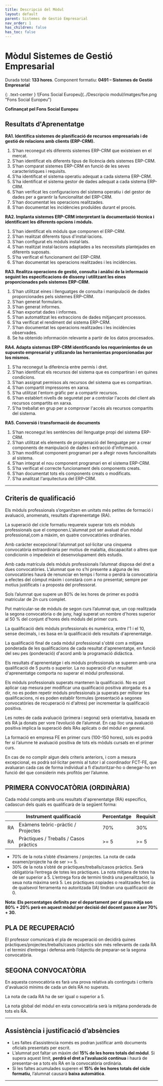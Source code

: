 ```yaml
---
title: Descripció del Mòdul
layout: default
parent: Sistemes de Gestió Empresarial
nav_order: 1
has_children: false
has_toc: false
---
```


# Mòdul Sistemes de Gestió Empresarial

Durada total: **133 hores**.
Component formatiu: **0491 – Sistemes de Gestió Empresarial**

{: .text-center }
![Fons Social Europeu](../Descripcio modul/imatges/fse.png "Fons Social Europeu")

**Cofinançat pel Fons Social Europeu**

## Resultats d'Aprenentatge

**RA1. Identifica sistemes de planificació de recursos empresarials i de gestió de relacions amb clients (ERP-CRM).**

1. S'han reconegut els diferents sistemes ERP-CRM que existeixen en el mercat.
2. S'han identificat els diferents tipus de llicència dels sistemes ERP-CRM.
3. S'han comparat sistemes ERP-CRM en funció de les seves característiques i requisits.
4. S'ha identificat el sistema operatiu adequat a cada sistema ERP-CRM.
5. S'ha identificat el sistema gestor de dades adequat a cada sistema ERP-CRM.
6. S'han verificat les configuracions del sistema operatiu i del gestor de
dades per a garantir la funcionalitat del ERP-CRM.
7. S'han documentat les operacions realitzades.
8. S'han documentat les incidències produïdes durant el procés.

**RA2. Implanta sistemes ERP-CRM interpretant la documentació tècnica i identificant les diferents opcions i mòduls.**

1. S'han identificat els mòduls que componen el ERP-CRM.
2. S'han realitzat diferents tipus d'instal·lacions.
3. S'han configurat els mòduls instal·lats.
4. S'han realitzat instal·lacions adaptades a les necessitats plantejades en diferents
suposats.
5. S'ha verificat el funcionament del ERP-CRM.
6. S'han documentat les operacions realitzades i les incidències.

**RA3. Realitza operacions de gestió, consulta i anàlisi de la informació seguint les especificacions de disseny i utilitzant les eines proporcionades pels sistemes ERP-CRM.**

1. S'han utilitzat eines i llenguatges de consulta i manipulació de dades proporcionades pels sistemes ERP-CRM.
2. S'han generat formularis.
3. S'han generat informes.
4. S'han exportat dades i informes.
5. S'han automatitzat les extraccions de dades mitjançant processos.
6. S'ha verificat el rendiment del sistema ERP-CRM.
7. S'han documentat les operacions realitzades i les incidències observades.
8. Se ha obtenido información relevante a partir de los datos procesados.

**RA4. Adapta sistemas ERP-CRM identificando los requerimientos de un supuesto empresarial y utilizando las herramientas proporcionadas por los mismos.**

1. S'ha reconegut la diferència entre permís i dret.
2. S'han identificat els recursos del sistema que es compartiran i en quines condicions.
3. S'han assignat permisos als recursos del sistema que es compartiran.
4. S'han compartit impressores en xarxa.
5. S'ha utilitzat l'entorn gràfic per a compartir recursos.
6. S'han establert nivells de seguretat per a controlar l'accés del client als recursos
compartits en xarxa.
7. S'ha treballat en grup per a comprovar l'accés als recursos compartits del sistema.

**RA5. Conversió i transformació de documents**

1. S'han reconegut les sentències del llenguatge propi del sistema ERP-CRM.
2. S'han utilitzat els elements de programació del llenguatge per a crear
components de manipulació de dades i extracció d'informació.
3. S'han modificat component programari per a afegir noves
funcionalitats al sistema.
4. S'han integrat el nou component programari en el sistema ERP-CRM.
5. S'ha verificat el correcte funcionament dels components creats.
6. S'han documentat tots els components creats o modificats.
7. S'ha analitzat l'arquitectura del ERP-CRM.

---

## Criteris de qualificació

Els mòduls professionals s’organitzen en unitats més petites de formació i avaluació, anomenats, resultats d’aprenentatge (RA).

La superació del cicle formatiu requereix superar tots els mòduls professionals que el componen.L’alumnat pot ser avaluat d’un mòdul professional,com a màxim, en quatre convocatòries ordinàries. 

Amb caràcter excepcional l’alumnat pot sol·licitar una cinquena convocatòria extraordinària per motius de malaltia, discapacitat o altres que condicionin o impedeixin el desenvolupament dels estudis.

Amb cada matrícula dels mòduls professionals l’alumnat disposa del dret a dues convocatòries. L’alumnat que no s’hi presente a alguna de les convocatòries haurà de renunciar en temps i forma o perdrà la convocatòria a efectes del còmput màxim i constarà com a no presentat; sempre per motius justificats i a proposta del professorat.

Sols l’alumnat que supere un 80% de les hores de primer es podrà matricular de 2n curs complet.

Pot matricular-se de mòduls de segon curs l’alumnat que, un cop realitzada la segona convocatòria o de juny, hagi superat un nombre d'hores superior al 50 % del conjunt d'hores dels mòduls del primer curs.

La qualificació dels mòduls professionals és numèrica, entre l'1 i el 10, sense decimals, i es
basa en la qualificació dels resultats d'aprenentatge.

La qualificació final de cada mòdul professional s'obté com a mitjana ponderada de les qualificacions de cada resultat d'aprenentatge, en funció del seu pes (ponderació) d'acord amb la programació didàctica.

Els resultats d'aprenentatge i els mòduls professionals se superen amb una qualificació de
5 punts o superior. La no superació d'un resultat d'aprenentatge comporta no superar el mòdul professional.

Els mòduls professionals superats mantenen la qualificació. No es pot aplicar cap mesura
per modificar una qualificació positiva atorgada: és a dir, no es poden repetir mòduls professionals ja superats per millorar les qualificacions, ni es poden establir fórmules (presentació a segones convocatòries de recuperació ni d'altres) per incrementar la qualificació positiva.

Les notes de cada avaluació (primera i segona) serà orientativa, basada en els RA ja donats
per vore l’evolució de l’alumnat. En cap lloc una avaluació positiva implica la superació dels
RAs aplicats o del mòdul en general.

La formació en empresa FE en primer curs (100-150 hores), sols es podrà fer si l’alumne té avaluació positiva de tots els mòduls cursats en el primer curs.

En cas de no complir algun dels criteris anteriors, i com a mesura excepcional, es podrà sol·licitar permís al tutor i al coordinador FCT-FE, que avaluaran cada cas de forma individual a fi d’autoritzar-ho o denegar-ho en funció del que considerin més profitós per l’alumne.

## PRIMERA CONVOCATÒRIA (ORDINÀRIA)
Cada mòdul compta amb uns resultats d'aprenentatge (RA) específics, cadascun dels quals es qualificarà de la següent forma:

|    | Instrument qualificació                        |  |  | Percentatge   | Requisit |
|----|------------------------------------------------|---------------------|----------|-------------|-
| RA | Exàmens teòric-pràctic / Projectes             |  |  | 70%           | 30%      |             |          
| RA | Pràctiques / Treballs / Casos pràctics         |  |  | >= 5          | >= 5     |             |          

* 70% de la nota s’obté d’exàmens / projectes. La nota de cada examen/projecte ha de ser >= 5.
* 30% de la nota s’obté de pràctiques/treballs/casos pràctics. Serà obligatòria l’entrega de
totes les pràctiques. La nota mitjana de totes ha de ser superior a 5. L’entrega fora de termini tindrà una penalització, la seua nota màxima serà 5. Les pràctiques copiades o
realitzades fent ús de qualsevol ferramenta no autoritzada (IA) tindran una qualificació de 0.

**Nota: Els percentatges definits per el departament per al grau mitja son 80% + 20% però en aquest mòdul per decisió del docent passe a ser 70% + 30.**

## PLA DE RECUPERACIÓ
El professor comunicarà el pla de recuperació on decidirà quines pràctiques/projectes/treballs/casos pràctics són més rellevants de cada RA i el termini d’entrega i defensa 
amb l’objectiu de preparar-se la segona convocatòria.

## SEGONA CONVOCATÒRIA
En aquesta convocatòria es farà una prova relativa als continguts i criteris d'avaluació mínims de cada un dels RA no superats.

La nota de cada RA ha de ser igual o superior a 5.

La nota global del mòdul en esta convocatòria serà la mitjana ponderada de tots els RA.

---

## Assistència i justificació d’absències

* Les faltes d’assistència només es podran justificar amb documents oficials presentats per escrit.
* L’alumnat pot faltar un màxim del **15% de les hores totals del mòdul**. Si supera aquest límit, **perdrà el dret a l’avaluació contínua** i haurà de presentar-se a tots els RA en la convocatòria ordinària.
* Si les faltes acumulades superen el **15% de les hores totals del cicle formatiu**, l’alumnat causarà **baixa automàtica**.

---
